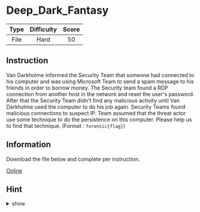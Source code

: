 # Deep_Dark_Fantasy

| Type | Difficulty | Score |
| :--: | :--------: | :---: |
| File |    Hard    |  50   |

## Instruction

Van Darkholme informed the Security Team that someone had connected to his computer and was using Microsoft Team to send a spam message to his friends in order to borrow money. The Security team found a RDP connection from another host in the network and reset the user's password. After that the Security Team didn't find any malicious activity until Van Darkholme used the computer to do his job again. Security Teams found malicious connections to suspect IP. Team assumed that the threat actor use some technique to do the persistence on this computer. Please help us to find that technique. (Format : `forensic{flag}`)

## Information

Download the file below and complete per instruction.

[Online](https://storage.googleapis.com/secplayground-event/hackloween2022/Hackloween_Hard_Deep_Dark_Fantasy.zip)

## Hint

<details>
<summary>show</summary>
New vulnerability related to Microsoft's Application
</details>
